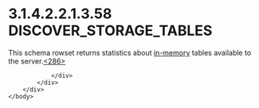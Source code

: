 <html dir="LTR" xmlns:mshelp="http://msdn.microsoft.com/mshelp" xmlns:ddue="http://ddue.schemas.microsoft.com/authoring/2003/5" xmlns:xlink="http://www.w3.org/1999/xlink" xmlns:tool="http://www.microsoft.com/tooltip">
    <head>
        <meta http-equiv="Content-Type" content="text/html; CHARSET=utf-8"></meta>
        <meta name="save" content="history"></meta>
        <title>3.1.4.2.2.1.3.58 DISCOVER_STORAGE_TABLES</title>
        <xml>
            <mshelp:toctitle title="3.1.4.2.2.1.3.58 DISCOVER_STORAGE_TABLES"></mshelp:toctitle>
            <mshelp:rltitle title="[MS-SSAS]: DISCOVER_STORAGE_TABLES"></mshelp:rltitle>
            <mshelp:keyword index="A" term="eae69b5d-bd76-42d2-8429-665bf08d2cf0"></mshelp:keyword>
            <mshelp:attr name="DCSext.ContentType" value="open specification"></mshelp:attr>
            <mshelp:attr name="AssetID" value="eae69b5d-bd76-42d2-8429-665bf08d2cf0"></mshelp:attr>
            <mshelp:attr name="TopicType" value="kbRef"></mshelp:attr>
            <mshelp:attr name="DCSext.Title" value="[MS-SSAS]: DISCOVER_STORAGE_TABLES" />
        </xml>
    </head>
    <body>
        <div id="header">
            <h1 class="heading">3.1.4.2.2.1.3.58 DISCOVER_STORAGE_TABLES</h1>
        </div>
        <div id="mainSection">
            <div id="mainBody">
                <div id="allHistory" class="saveHistory"></div>
                <div id="sectionSection0" class="section" name="collapseableSection">
                    

<p>This schema rowset returns statistics about <a href="8676f5ce-62d4-4244-a326-634bfed4aba4.md#gt_11f8e843-3672-4dc2-8c5a-8a97749cdb07">in-memory</a> tables available
to the server.<a id="Appendix_A_Target_286"></a><a href="b9ac4859-2662-44ca-b131-9addd8b953dc.md#Appendix_A_286" aria-label="Product behavior note 286">&lt;286&gt;</a></p>


                </div>
            </div>
        </div>
    </body>
</html>